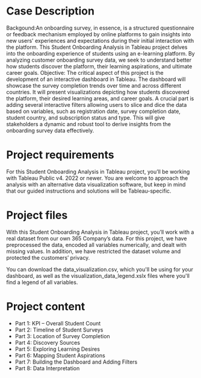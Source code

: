 # Case Description

Backgound:An onboarding survey, in essence, is a structured questionnaire or feedback mechanism employed by online platforms to gain insights into new users' experiences and expectations during their initial interaction with the platform. This Student Onboarding Analysis in Tableau project delves into the onboarding experience of students using an e-learning platform. By analyzing customer onboarding survey data, we seek to understand better how students discover the platform, their learning aspirations, and ultimate career goals.
Objective: The critical aspect of this project is the development of an interactive dashboard in Tableau. The dashboard will showcase the survey completion trends over time and across different countries. It will present visualizations depicting how students discovered the platform, their desired learning areas, and career goals.
A crucial part is adding several interactive filters allowing users to slice and dice the data based on variables, such as registration date, survey completion date, student country, and subscription status and type. This will give stakeholders a dynamic and robust tool to derive insights from the onboarding survey data effectively.

# Project requirements

For this Student Onboarding Analysis in Tableau project, you’ll be working with Tableau Public v4. 2022 or newer. 
You are welcome to approach the analysis with an alternative data visualization software, but keep in mind that our guided instructions and solutions will be Tableau-specific.

# Project files

With this Student Onboarding Analysis in Tableau project, you’ll work with a real dataset from our own 365 Company’s data. For this project, we have preprocessed the data, encoded all variables numerically, and dealt with missing values. In addition, we have restrictеd the dataset volume and protected the customers’ privacy. 

You can download the data_visualization.csv, which you'll be using for your dashboard, as well as the visualization_data_legend.xslx files where you'll find a legend of all variables. 

# Project content

- Part 1: KPI – Overall Student Count
- Part 2: Timeline of Student Surveys
- Part 3: Location of Survey Completion
- Part 4: Discovery Sources
- Part 5: Exploring Learning Desires
- Part 6: Mapping Student Aspirations
- Part 7: Building the Dashboard and Adding Filters
- Part 8: Data Interpretation
